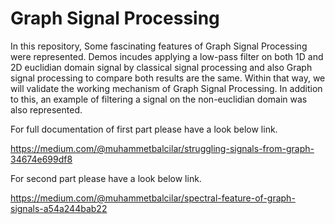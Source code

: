 # Graph Signal Processing

In this repository, Some fascinating features of Graph Signal Processing were represented. Demos incudes applying a low-pass filter on both 1D and 2D euclidian domain signal by classical signal processing and also Graph signal processing to compare both results are the same. Within that way, we will validate the working mechanism of Graph Signal Processing. In addition to this, an example of filtering a signal on the non-euclidian domain was also represented.

For full documentation of first part please have a look below link.

https://medium.com/@muhammetbalcilar/struggling-signals-from-graph-34674e699df8

For second part please have a look below link.

https://medium.com/@muhammetbalcilar/spectral-feature-of-graph-signals-a54a244bab22
